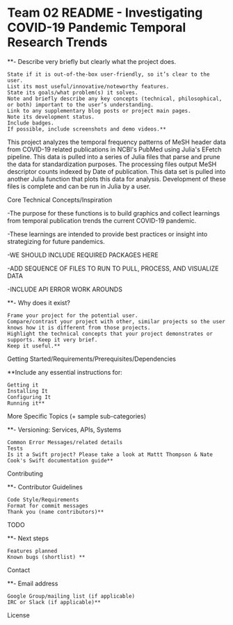 # Team 02 README - Investigating COVID-19 Pandemic Temporal Research Trends

**- Describe very briefly but clearly what the project does.

    State if it is out-of-the-box user-friendly, so it’s clear to the user.
    List its most useful/innovative/noteworthy features.
    State its goals/what problem(s) it solves.
    Note and briefly describe any key concepts (technical, philosophical, or both) important to the user’s understanding.
    Link to any supplementary blog posts or project main pages.
    Note its development status.
    Include badges.
    If possible, include screenshots and demo videos.**
    
This project analyzes the temporal frequency patterns of MeSH header data from COVID-19 related publications in NCBI's PubMed using Julia's EFetch pipeline. This data is pulled into a series of Julia files that parse and prune the data for standardization purposes. The processing files output MeSH descriptor counts indexed by Date of publication. This data set is pulled into another Julia function that plots this data for analysis. Development of these files is complete and can be run in Julia by a user. 

Core Technical Concepts/Inspiration

-The purpose for these functions is to build graphics and collect learnings from temporal publication trends the current COVID-19 pandemic.

-These learnings are intended to provide best practices or insight into strategizing for future pandemics.

-WE SHOULD INCLUDE REQUIRED PACKAGES HERE

-ADD SEQUENCE OF FILES TO RUN TO PULL, PROCESS, AND VISUALIZE DATA

-INCLUDE API ERROR WORK AROUNDS

**- Why does it exist?

    Frame your project for the potential user.
    Compare/contrast your project with other, similar projects so the user knows how it is different from those projects.
    Highlight the technical concepts that your project demonstrates or supports. Keep it very brief.
    Keep it useful.**

Getting Started/Requirements/Prerequisites/Dependencies

**Include any essential instructions for:

    Getting it
    Installing It
    Configuring It
    Running it**

More Specific Topics (+ sample sub-categories)

**- Versioning: Services, APIs, Systems

    Common Error Messages/related details
    Tests
    Is it a Swift project? Please take a look at Mattt Thompson & Nate Cook's Swift documentation guide**

Contributing

**- Contributor Guidelines

    Code Style/Requirements
    Format for commit messages
    Thank you (name contributors)**

TODO

**- Next steps

    Features planned
    Known bugs (shortlist) **

Contact

**- Email address

    Google Group/mailing list (if applicable)
    IRC or Slack (if applicable)**

License

